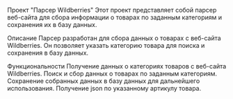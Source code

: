 Проект "Парсер Wildberries"
Этот проект представляет собой парсер веб-сайта для сбора информации о товарах по заданным категориям и сохранения их в базу данных.

Описание
Парсер разработан для сбора данных о товарах с веб-сайта Wildberries. Он позволяет указать категорию товара для поиска и сохранения в базу данных.

Функциональности
Получение данных о категориях товаров с веб-сайта Wildberries.
Поиск и сбор данных о товарах по заданным категориям.
Сохранение собранных данных в базу данных для дальнейшего использования.
Получение json по указанному артикулу товара.
